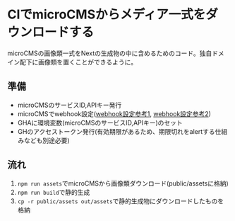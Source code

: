 # CIでmicroCMSからメディア一式をダウンロードする

microCMSの画像類一式をNextの生成物の中に含めるためのコード。独自ドメイン配下に画像類を置くことができるように。

## 準備

- microCMSのサービスID,APIキー発行
- microCMSでwebhook設定([webhook設定参考1](https://document.microcms.io/manual/webhook-setting), [webhook設定参考2](https://kimulaco.com/post/microcms-webhook-to-github-actions/))
- GHAに環境変数(microCMSのサービスID,APIキー)のセット
- GHのアクセストークン発行(有効期限があるため、期限切れをalertする仕組みなども別途必要)

## 流れ

1. `npm run assets`でmicroCMSから画像類ダウンロード(public/assetsに格納)
2. `npm run build`で静的生成
3. `cp -r public/assets out/assets`で静的生成物にダウンロードしたものを格納
